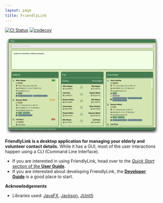 ```yaml
---
layout: page
title: FriendlyLink
---
```


[![CI Status](https://github.com/AY2223S2-CS2103T-W12-1/tp/workflows/Java%20CI/badge.svg)](https://github.com/AY2223S2-CS2103T-W12-1/tp/actions)
[![codecov](https://codecov.io/gh/AY2223S2-CS2103T-W12-1/tp/branch/master/graph/badge.svg?token=RHIRHCXSMR)](https://codecov.io/gh/AY2223S2-CS2103T-W12-1/tp)


![Ui](images/Ui.png)

**FriendlyLink is a desktop application for managing your elderly and volunteer contact details.** While it has a GUI, most of the user interactions happen using a CLI (Command Line Interface).

* If you are interested in using FriendlyLink, head over to the [_Quick Start_ section of the **User Guide**](UserGuide.html#quick-start).
* If you are interested about developing FriendlyLink, the [**Developer Guide**](DeveloperGuide.html) is a good place to start.


**Acknowledgements**

* Libraries used: [JavaFX](https://openjfx.io/), [Jackson](https://github.com/FasterXML/jackson), [JUnit5](https://github.com/junit-team/junit5)
